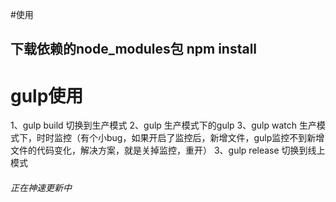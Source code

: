 #使用
## 下载依赖的node_modules包     npm install


# gulp使用

1、gulp build    切换到生产模式
2、gulp          生产模式下的gulp
3、gulp watch    生产模式下，时时监控（有个小bug，如果开启了监控后，新增文件，gulp监控不到新增文件的代码变化，解决方案，就是关掉监控，重开）
3、gulp release  切换到线上模式





###### 正在神速更新中


